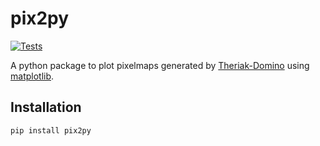 # pix2py

[![Tests](https://github.com/Philipsite/pix2py/actions/workflows/CI.yml/badge.svg?branch=main)](https://github.com/Philipsite/pix2py/actions/workflows/CI.yml)

A python package to plot pixelmaps generated by [Theriak-Domino](https://github.com/Theriak-Domino) using [matplotlib](https://matplotlib.org/).

## Installation

```bash
pip install pix2py
```
